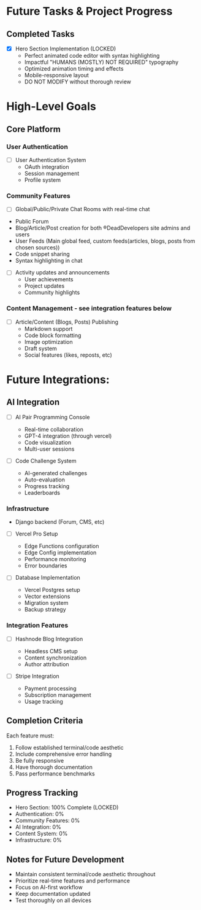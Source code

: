 # Future Tasks & Project Progress

## Completed Tasks

- [x] Hero Section Implementation (LOCKED)
  - Perfect animated code editor with syntax highlighting
  - Impactful "HUMANS (MOSTLY) NOT REQUIRED" typography
  - Optimized animation timing and effects
  - Mobile-responsive layout
  - DO NOT MODIFY without thorough review

# High-Level Goals

## Core Platform

### User Authentication

- [ ] User Authentication System
  - OAuth integration
  - Session management
  - Profile system

### Community Features
  
- [ ] Global/Public/Private Chat Rooms with real-time chat
- Public Forum
- Blog/Article/Post creation for both ®DeadDevelopers site admins and users
- User Feeds (Main global feed, custom feeds(articles, blogs, posts from chosen sources))
- Code snippet sharing
- Syntax highlighting in chat

- [ ] Activity updates and announcements
  - User achievements
  - Project updates
  - Community highlights

### Content Management - see integration features below

- [ ] Article/Content (Blogs, Posts) Publishing
  - Markdown support
  - Code block formatting
  - Image optimization
  - Draft system
  - Social features (likes, reposts, etc)

# Future Integrations:

## AI Integration

- [ ] AI Pair Programming Console
  - Real-time collaboration
  - GPT-4 integration (through vercel)
  - Code visualization
  - Multi-user sessions

- [ ] Code Challenge System
  - AI-generated challenges
  - Auto-evaluation
  - Progress tracking
  - Leaderboards

### Infrastructure

- Django backend (Forum, CMS, etc)

- [ ] Vercel Pro Setup
  - Edge Functions configuration
  - Edge Config implementation
  - Performance monitoring
  - Error boundaries

- [ ] Database Implementation
  - Vercel Postgres setup
  - Vector extensions
  - Migration system
  - Backup strategy

### Integration Features

- [ ] Hashnode Blog Integration
  - Headless CMS setup
  - Content synchronization
  - Author attribution

- [ ] Stripe Integration
  - Payment processing
  - Subscription management
  - Usage tracking

## Completion Criteria

Each feature must:

1. Follow established terminal/code aesthetic
2. Include comprehensive error handling
3. Be fully responsive
4. Have thorough documentation
5. Pass performance benchmarks

## Progress Tracking

- Hero Section: 100% Complete (LOCKED)
- Authentication: 0%
- Community Features: 0%
- AI Integration: 0%
- Content System: 0%
- Infrastructure: 0%

## Notes for Future Development

- Maintain consistent terminal/code aesthetic throughout
- Prioritize real-time features and performance
- Focus on AI-first workflow
- Keep documentation updated
- Test thoroughly on all devices
